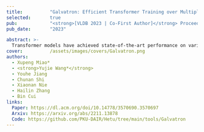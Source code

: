 ```yaml
---
title:          "Galvatron: Efficient Transformer Training over Multiple GPUs Using Automatic Parallelism"
selected:       true
pub:            "<strong>[VLDB 2023 | Co-First Author]</strong> Proceedings of the VLDB Endowment"
pub_date:       "2023"

abstract: >-
  Transformer models have achieved state-of-the-art performance on various domains of applications and gradually becomes the foundations of the advanced large deep learning (DL) models. However, how to train these models over multiple GPUs efficiently is still challenging due to a large number of parallelism choices. Existing DL systems either rely on manual efforts to make distributed training plans or apply parallelism combinations within a very limited search space. In this approach, we propose Galvatron, a new system framework that incorporates multiple popular parallelism dimensions and automatically finds the most efficient hybrid parallelism strategy. To better explore such a rarely huge search space, we 1) involve a decision tree to make decomposition and pruning based on some reasonable intuitions, and then 2) design a dynamic programming search algorithm to generate the optimal plan. Evaluations on four representative Transformer workloads show that Galvatron could perform automatically distributed training with different GPU memory budgets. Among all evluated scenarios, Galvatron always achieves superior system throughput compared to previous work with limited parallelism.
cover:          /assets/images/covers/Galvatron.png
authors:
  - Xupeng Miao*
  - <strong>Yujie Wang*</strong>
  - Youhe Jiang
  - Chunan Shi
  - Xiaonan Nie
  - Hailin Zhang
  - Bin Cui
links:
  Paper: https://dl.acm.org/doi/10.14778/3570690.3570697
  Arxiv: https://arxiv.org/abs/2211.13878
  Code: https://github.com/PKU-DAIR/Hetu/tree/main/tools/Galvatron
---
```

